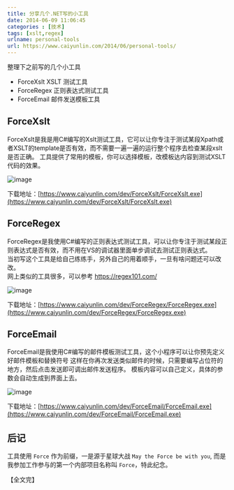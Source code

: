 ```yaml
---
title: 分享几个.NET写的小工具  
date: 2014-06-09 11:06:45  
categories : [技术]  
tags: [xslt,regex]  
urlname: personal-tools  
url: https://www.caiyunlin.com/2014/06/personal-tools/
---
```


整理下之前写的几个小工具

- ForceXslt XSLT 测试工具
- ForceRegex 正则表达式测试工具
- ForceEmail 邮件发送模板工具

## ForceXslt
ForceXslt是我是用C#编写的Xslt测试工具，它可以让你专注于测试某段Xpath或者XSLT的template是否有效，而不需要一遍一遍的运行整个程序去检查某段xslt是否正确。
工具提供了常用的模板，你可以选择模板，改模板达内容到测试XSLT代码的效果。

![image](https://www.caiyunlin.com/dev/ForceXslt/ForceXslt.jpg)

下载地址：[https://www.caiyunlin.com/dev/ForceXslt/ForceXslt.exe](https://www.caiyunlin.com/dev/ForceXslt/ForceXslt.exe)

## ForceRegex
ForceRegex是我使用C#编写的正则表达式测试工具，可以让你专注于测试某段正则表达式是否有效，而不用在VS的调试器里面单步调试去测试正则表达式。  
当初写这个工具是给自己练练手，另外自己的用着顺手，一旦有啥问题还可以改改。  
网上类似的工具很多，可以参考 https://regex101.com/

![image](https://www.caiyunlin.com/dev/ForceRegex/ForceRegex.jpg)

下载地址：[https://www.caiyunlin.com/dev/ForceRegex/ForceRegex.exe](https://www.caiyunlin.com/dev/ForceRegex/ForceRegex.exe)

## ForceEmail

ForceEmail是我使用C#编写的邮件模板测试工具，这个小程序可以让你预先定义好邮件模板和替换符号
这样在你再次发送类似邮件的时候，只需要编写占位符的地方，然后点击发送即可调出邮件发送程序。
模板内容可以自己定义，具体的参数会自动生成到界面上去。

![image](https://www.caiyunlin.com/dev/ForceEmail/ForceEmail.jpg)

下载地址：[https://www.caiyunlin.com/dev/ForceEmail/ForceEmail.exe](https://www.caiyunlin.com/dev/ForceEmail/ForceEmail.exe)

## 后记

工具使用 `Force` 作为前缀，一是源于星球大战 `May the Force be with you`, 而是我参加工作参与的第一个内部项目名称叫 `Force`，特此纪念。



【全文完】